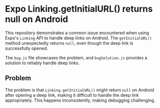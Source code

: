 # Expo Linking.getInitialURL() returns null on Android

This repository demonstrates a common issue encountered when using Expo's `Linking` API to handle deep links on Android. The `getInitialURL()` method unexpectedly returns `null`, even though the deep link is successfully opened.

The `bug.js` file showcases the problem, and `bugSolution.js` provides a solution to reliably handle deep links.

## Problem

The problem is that `Linking.getInitialURL()` might return `null` on Android after opening a deep link, making it difficult to handle the deep link appropriately.  This happens inconsistently, making debugging challenging.
